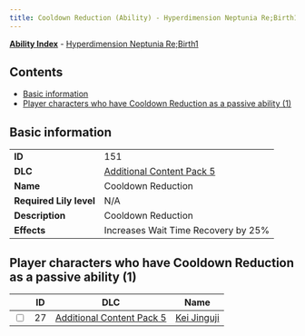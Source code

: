 ```yaml
---
title: Cooldown Reduction (Ability) - Hyperdimension Neptunia Re;Birth1
---
```


[**Ability Index**](/neptunia/rb1/ability/index.html) - [Hyperdimension Neptunia Re;Birth1](/neptunia/rb1)

## Contents

- [Basic information](#basic-information)
- [Player characters who have Cooldown Reduction as a passive ability (1)](#player-characters-who-have-cooldown-reduction-as-a-passive-ability-1)

## Basic information

|   |   |
| -- | -- |
| **ID** | 151 |
| **DLC** | [Additional Content Pack 5](/neptunia/rb1/dlc/14-pack5.html) |
| **Name** | Cooldown Reduction |
| **Required Lily level** | N/A |
| **Description** | Cooldown Reduction |
| **Effects** | Increases Wait Time Recovery by 25% |


## Player characters who have Cooldown Reduction as a passive ability (1)

|    | ID | DLC | Name |
| -- | -- | --- | ---- |
| <input type="checkbox" id="rb1-player-14-27" class="trackbox" /> | 27 | [Additional Content Pack 5](/neptunia/rb1/dlc/14-pack5.html) | [Kei Jinguji](/neptunia/rb1/player/14-27-kei-jinguji.html) |
